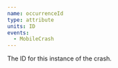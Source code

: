 ```yaml
---
name: occurrenceId
type: attribute
units: ID
events:
  - MobileCrash
---
```


The ID for this instance of the crash.